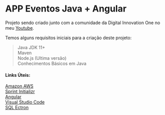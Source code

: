 <h1> APP Eventos Java + Angular </h1>

Projeto sendo criado junto com a comunidade da Digital Innovation One no meu [Youtube](https://www.youtube.com/watch?v=5Z6qp53AbAE&list=PLNse-F_8s0QM1WrUZKnRlOxTlHcUk0fOM). 

<p>Temos alguns requisitos iniciais para a criação deste projeto:</p>

> Java JDK 11+ <br>
> Maven <br>
> Node.js (Ultima versão) <br>
> Conhecimentos Básicos em Java <br>




<h4>Links Úteis:</h4>

[Amazon AWS](https://aws.amazon.com/pt/)<br>
[Sprint Initializr](https://start.spring.io)<br>
[Angular](https://angular.io/guide/setup-local)<br>
[Visual Studio Code](https://code.visualstudio.com)<br>
[SQL Ectron](https://sqlectron.github.io)